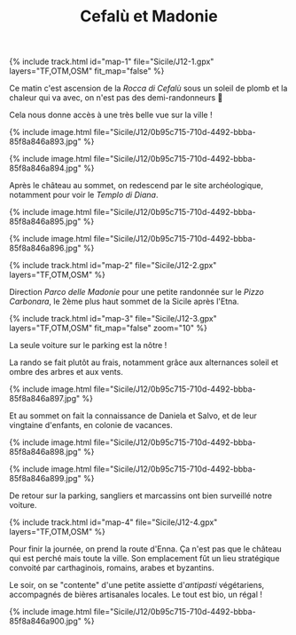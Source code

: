 ﻿---
title: "Cefalù et Madonie"
permalink: /Sicile/J12/
sidebar:
  nav: "sicile"
enable_tracks: true
---

{% include track.html id="map-1" file="Sicile/J12-1.gpx" layers="TF,OTM,OSM" fit_map="false" %}

Ce matin c'est ascension de la *Rocca di Cefalù* sous un soleil de plomb et la chaleur qui va avec, on n'est pas des demi-randonneurs :muscle:

Cela nous donne accès à une très belle vue sur la ville !

{% include image.html file="Sicile/J12/0b95c715-710d-4492-bbba-85f8a846a893.jpg" %}

{% include image.html file="Sicile/J12/0b95c715-710d-4492-bbba-85f8a846a894.jpg" %}

Après le château au sommet, on redescend par le site archéologique, notamment pour voir le *Templo di Diana*.

{% include image.html file="Sicile/J12/0b95c715-710d-4492-bbba-85f8a846a895.jpg" %}

{% include image.html file="Sicile/J12/0b95c715-710d-4492-bbba-85f8a846a896.jpg" %}

{% include track.html id="map-2" file="Sicile/J12-2.gpx" layers="TF,OTM,OSM" %}

Direction *Parco delle Madonie* pour une petite randonnée sur le *Pizzo Carbonara*, le 2ème plus haut sommet de la Sicile après l'Etna.

{% include track.html id="map-3" file="Sicile/J12-3.gpx" layers="TF,OTM,OSM" fit_map="false" zoom="10" %}

La seule voiture sur le parking est la nôtre !

La rando se fait plutôt au frais, notamment grâce aux alternances soleil et ombre des arbres et aux vents.

{% include image.html file="Sicile/J12/0b95c715-710d-4492-bbba-85f8a846a897.jpg" %}

Et au sommet on fait la connaissance de Daniela et Salvo, et de leur vingtaine d'enfants, en colonie de vacances.

{% include image.html file="Sicile/J12/0b95c715-710d-4492-bbba-85f8a846a898.jpg" %}

{% include image.html file="Sicile/J12/0b95c715-710d-4492-bbba-85f8a846a899.jpg" %}

De retour sur la parking, sangliers et marcassins ont bien surveillé notre voiture.

{% include track.html id="map-4" file="Sicile/J12-4.gpx" layers="TF,OTM,OSM" %}

Pour finir la journée, on prend la route d'Enna. Ça n'est pas que le château qui est perché mais toute la ville.
Son emplacement fût un lieu stratégique convoité par carthaginois, romains, arabes et byzantins.

Le soir, on se "contente" d'une petite assiette d'*antipasti* végétariens, accompagnés de bières artisanales locales. Le tout est bio, un régal !

{% include image.html file="Sicile/J12/0b95c715-710d-4492-bbba-85f8a846a900.jpg" %}
